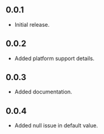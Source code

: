 ## 0.0.1

- Initial release.

## 0.0.2

- Added platform support details.

## 0.0.3

- Added documentation.

## 0.0.4

- Added null issue in default value.
